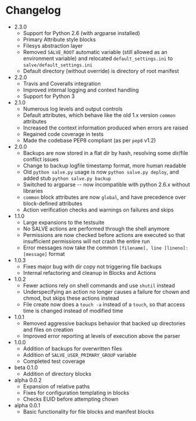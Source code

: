 Changelog
=========
 * 2.3.0
    * Support for Python 2.6 (with argparse installed)
    * Primary Attribute style blocks
    * Filesys abstraction layer
    * Removed `SALVE_ROOT` automatic variable (still allowed as an environment
        variable) and relocated `default_settings.ini` to
        `salve/default_settings.ini`
    * Default directory (without override) is directory of root manifest
 * 2.2.0
    * Travis and Coveralls integration
    * Improved internal logging and context handling
    * Support for Python 3
 * 2.1.0
    * Numerous log levels and output controls
    * Default attributes, which behave like the old 1.x version `common` attributes
    * Increased the context information produced when errors are raised
    * Regained code coverage in tests
    * Made the codebase PEP8 compliant (as per `pep8` v1.2)
 * 2.0.0
    * Backups are now stored in a flat dir by hash, resolving some dir/file conflict issues
    * Change to backup logfile timestamp format, more human readable
    * Old `python salve.py` usage is now `python salve.py deploy`, and added stub `python salve.py backup`
    * Switched to argparse -- now incompatible with python 2.6.x without libraries
    * `common` block attributes are now `global`, and have precedence over block-defined attributes
    * Action verification checks and warnings on failures and skips
 * 1.1.0
    * Large expansions to the testsuite
    * No SALVE actions are performed through the shell anymore
    * Permissions are now checked before actions are executed so that insufficient permissions will not crash the entire run
    * Error messages now take the common `[filename], line [lineno]: [message]` format
 * 1.0.3
    * Fixes major bug with dir copy not triggering file backups
    * Internal refactoring and cleanup in Blocks and Actions
 * 1.0.2
    * Fewer actions rely on shell commands and use `shutil` instead
    * Underspecifying an action no longer causes a failure for chown and chmod, but skips these actions instead
    * File create now does a `touch -a` instead of a `touch`, so that access time is changed instead of modified time
 * 1.0.1
    * Removed aggressive backups behavior that backed up directories and files on creation
    * Improved error reporting at levels of execution above the parser
 * 1.0.0
    * Addition of backups for overwritten files
    * Addition of `SALVE_USER_PRIMARY_GROUP` variable
    * Completed test coverage
 * beta 0.1.0
    * Addition of directory blocks
 * alpha 0.0.2
    * Expansion of relative paths
    * Fixes for configuration templating in blocks
    * Checks EUID before attempting chown
 * alpha 0.0.1
    * Basic functionality for file blocks and manifest blocks
